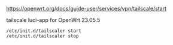 https://openwrt.org/docs/guide-user/services/vpn/tailscale/start

tailscale luci-app for OpenWrt 23.05.5

    /etc/init.d/tailscaler start 
    /etc/init.d/tailscaler stop

